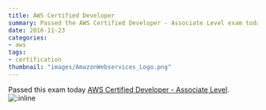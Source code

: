 ```yaml
---
title: AWS Certified Developer
summary: Passed the AWS Certified Developer - Associate Level exam today.
date: 2016-11-23
categories:
- aws
tags:
- certification
thumbnail: "images/AmazonWebservices_Logo.png"
---
```


Passed this exam today [AWS Certified Developer - Associate Level](https://aws.amazon.com/certification/certified-developer-associate/).
<br>
![:inline](/images/aws_adev_6438.png)
